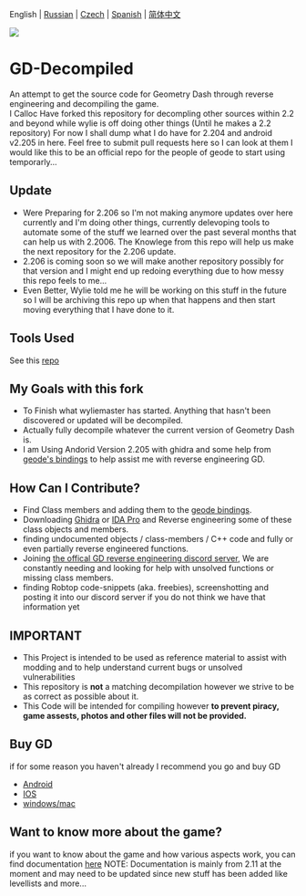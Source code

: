  English | [Russian](README-RU.md) | [Czech](README-CZ.md) | [Spanish](README-ES.md) | [简体中文](README-CN.md)
<p>
<a href="https://discord.gg/GpBrjrebd5"><img src=https://img.shields.io/badge/Discord_Server-3670a0?style=for-the-badge&logo=discord&logoColor=white></a>
</p>

# GD-Decompiled
 An attempt to get the source code for Geometry Dash through reverse engineering and decompiling the game.  
I Calloc Have forked this repository for decompling other sources within 2.2 and beyond while wylie is off doing other things (Until he makes a 2.2 repository)
For now I shall dump what I do have for 2.204 and android v2.205 in here. Feel free to submit pull requests here so I can look at them I would like this to be an official repo for the people of geode to start using temporarly...

## Update 
- Were Preparing for 2.206 so I'm not making anymore updates over here currently and I'm doing other things, currently delevoping tools to automate some of the stuff we learned over the past several months that can help us with 2.2006. The Knowlege from this repo will help us make the next repository for the 2.206 update.
- 2.206 is coming soon so we will make another repository possibly for that version and I might end up redoing everything due to how messy this repo feels to me...
- Even Better, Wylie told me he will be working on this stuff in the future so I will be archiving this repo up when that happens and then start moving everything that I have done to it. 

## Tools Used
See this [repo](https://github.com/CallocGD/Geometry-Dash-Miscellaneous-Decomp-Tools)


## My Goals with this fork
- To Finish what wyliemaster has started. Anything that hasn't been discovered or updated will be decompiled.
- Actually fully decompile whatever the current version of Geometry Dash is.
- I am Using Andorid Version 2.205 with ghidra and some help from [geode's bindings](https://github.com/geode-sdk/bindings) to help assist me with reverse engineering GD. 


## How Can I Contribute?
- Find Class members and adding them to the [geode bindings](https://github.com/geode-sdk/bindings).
- Downloading [Ghidra](https://github.com/NationalSecurityAgency/ghidra) or [IDA Pro](https://hex-rays.com/IDA-pro/) and Reverse engineering some of these class objects and members.
- finding undocumented objects / class-members / C++ code and fully or even partially reverse engineered functions.
- Joining [the offical GD reverse engineering discord server](https://discord.gg/GpBrjrebd5), We are constantly needing and looking for help with unsolved functions or missing class members.
- finding Robtop code-snippets (aka. freebies), screenshotting and posting it into our discord server if you do not think we have that information yet 


## IMPORTANT

- This Project is intended to be used as reference material to assist with modding and to help understand current bugs or unsolved vulnerabilities 
- This repository is <b>not</b> a matching decompilation however we strive to be as correct as possible about it.
- This Code will be intended for compiling however __to prevent piracy, game assests, photos and other files will not be provided.__


## Buy GD

if for some reason you haven't already I recommend you go and buy GD

- [Android](https://play.google.com/store/apps/details?id=com.robtopx.geometryjump&hl=en_GB&gl=US)
- [IOS](https://apps.apple.com/us/app/geometry-dash/id625334537)
- [windows/mac](https://store.steampowered.com/app/322170/Geometry_Dash/)

## Want to know more about the game?

if you want to know about the game and how various aspects work, you can find documentation [here](https://github.com/Wyliemaster/gddocs)
NOTE: Documentation is mainly from 2.11 at the moment and may need to be updated since new stuff has been added like levellists and more...
